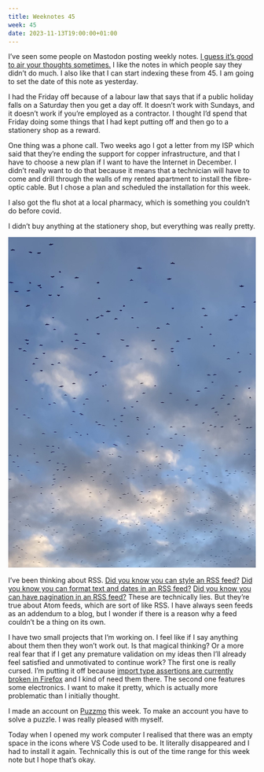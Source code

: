 ```yaml
---
title: Weeknotes 45
week: 45
date: 2023-11-13T19:00:00+01:00
---
```


I’ve seen some people on Mastodon posting weekly notes. [I guess it’s good to air your thoughts sometimes.](https://www.todepond.com/wikiblogarden/art/never-stop-writing/) I like the notes in which people say they didn’t do much. I also like that I can start indexing these from 45. I am going to set the date of this note as yesterday.

I had the Friday off because of a labour law that says that if a public holiday falls on a Saturday then you get a day off. It doesn’t work with Sundays, and it doesn’t work if you’re employed as a contractor. I thought I’d spend that Friday doing some things that I had kept putting off and then go to a stationery shop as a reward. 

One thing was a phone call. Two weeks ago I got a letter from my ISP which said that they’re ending the support for copper infrastructure, and that I have to choose a new plan if I want to have the Internet in December. I didn’t really want to do that because it means that a technician will have to come and drill through the walls of my rented apartment to install the fibre-optic cable. But I chose a plan and scheduled the installation for this week. 

I also got the flu shot at a local pharmacy, which is something you couldn’t do before covid. 

I didn’t buy anything at the stationery shop, but everything was really pretty.

![whole lotta birds](/weeknotes/attachments/birds.jpg)

I’ve been thinking about RSS. [Did you know you can style an RSS feed?](https://andrewstiefel.com/style-atom-xsl/) [Did you know you can format text and dates in an RSS feed?](https://www.oreilly.com/library/view/xslt-2nd-edition/9780596527211/ch04s05.html) [Did you know you can have pagination in an RSS feed?](https://stackoverflow.com/questions/1301392/pagination-in-feeds-like-atom-and-rss) These are technically lies. But they’re true about Atom feeds, which are sort of like RSS. I have always seen feeds as an addendum to a blog, but I wonder if there is a reason why a feed couldn’t be a thing on its own.

I have two small projects that I’m working on. I feel like if I say anything about them then they won’t work out. Is that magical thinking? Or a more real fear that if I get any premature validation on my ideas then I’ll already feel satisfied and unmotivated to continue work? The first one is really cursed. I’m putting it off because [import type assertions are currently broken in Firefox](https://developer.mozilla.org/en-US/docs/Web/JavaScript/Reference/Statements/import#browser_compatibility) and I kind of need them there. The second one features some electronics. I want to make it pretty, which is actually more problematic than I initially thought.

I made an account on [Puzzmo](https://launch.puzzmo.com) this week. To make an account you have to solve a puzzle. I was really pleased with myself.

Today when I opened my work computer I realised that there was an empty space in the icons where VS Code used to be. It literally disappeared and I had to install it again. Technically this is out of the time range for this week note but I hope that’s okay.